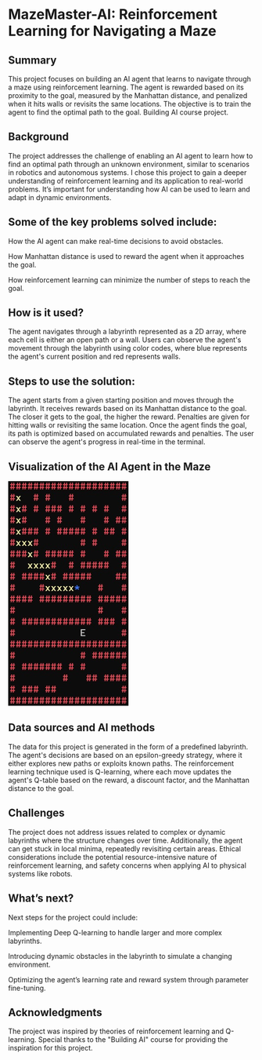 # MazeMaster-AI: Reinforcement Learning for Navigating a Maze

## Summary

This project focuses on building an AI agent that learns to navigate through a maze using reinforcement learning. The agent is rewarded based on its proximity to the goal, measured by the Manhattan distance, and penalized when it hits walls or revisits the same locations. The objective is to train the agent to find the optimal path to the goal. Building AI course project.

## **Background**

The project addresses the challenge of enabling an AI agent to learn how to find an optimal path through an unknown environment, similar to scenarios in robotics and autonomous systems. I chose this project to gain a deeper understanding of reinforcement learning and its application to real-world problems. It’s important for understanding how AI can be used to learn and adapt in dynamic environments.

## **Some of the key problems solved include:**

How the AI agent can make real-time decisions to avoid obstacles.

How Manhattan distance is used to reward the agent when it approaches the goal.

How reinforcement learning can minimize the number of steps to reach the goal.

## **How is it used?**
The agent navigates through a labyrinth represented as a 2D array, where each cell is either an open path or a wall. Users can observe the agent's movement through the labyrinth using color codes, where blue represents the agent's current position and red represents walls.

## **Steps to use the solution:**
The agent starts from a given starting position and moves through the labyrinth. It receives rewards based on its Manhattan distance to the goal. The closer it gets to the goal, the higher the reward. Penalties are given for hitting walls or revisiting the same location. Once the agent finds the goal, its path is optimized based on accumulated rewards and penalties. The user can observe the agent's progress in real-time in the terminal.

## **Visualization of the AI Agent in the Maze**
![image of the AI agent in the Maze](/MazeMasterAI.jpg)


## **Data sources and AI methods**
The data for this project is generated in the form of a predefined labyrinth. The agent's decisions are based on an epsilon-greedy strategy, where it either explores new paths or exploits known paths. The reinforcement learning technique used is Q-learning, where each move updates the agent's Q-table based on the reward, a discount factor, and the Manhattan distance to the goal.

## **Challenges**
The project does not address issues related to complex or dynamic labyrinths where the structure changes over time. Additionally, the agent can get stuck in local minima, repeatedly revisiting certain areas. Ethical considerations include the potential resource-intensive nature of reinforcement learning, and safety concerns when applying AI to physical systems like robots.

## **What’s next?**
Next steps for the project could include:

Implementing Deep Q-learning to handle larger and more complex labyrinths.

Introducing dynamic obstacles in the labyrinth to simulate a changing environment.

Optimizing the agent’s learning rate and reward system through parameter fine-tuning.

## **Acknowledgments**

The project was inspired by theories of reinforcement learning and Q-learning. Special thanks to the "Building AI" course for providing the inspiration for this project.
